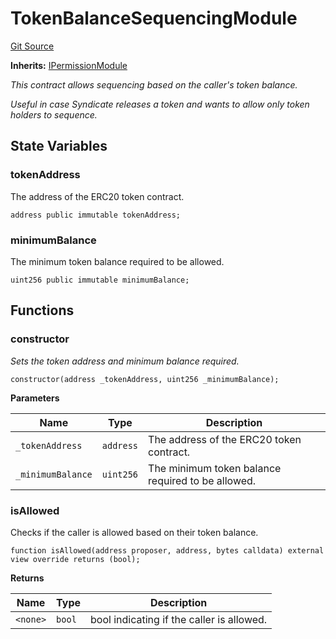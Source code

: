 # TokenBalanceSequencingModule
[Git Source](https://github.com/SyndicateProtocol/syndicate-appchains/blob/b28027a30c67e2de9f45368bdf6d7b4aecf3b0cf/src/sequencing-modules/TokenBalanceSequencingModule.sol)

**Inherits:**
[IPermissionModule](/src/interfaces/IPermissionModule.sol/interface.IPermissionModule.md)

*This contract allows sequencing based on the caller's token balance.*

*Useful in case Syndicate releases a token and wants to allow only token holders to sequence.*


## State Variables
### tokenAddress
The address of the ERC20 token contract.


```solidity
address public immutable tokenAddress;
```


### minimumBalance
The minimum token balance required to be allowed.


```solidity
uint256 public immutable minimumBalance;
```


## Functions
### constructor

*Sets the token address and minimum balance required.*


```solidity
constructor(address _tokenAddress, uint256 _minimumBalance);
```
**Parameters**

|Name|Type|Description|
|----|----|-----------|
|`_tokenAddress`|`address`|The address of the ERC20 token contract.|
|`_minimumBalance`|`uint256`|The minimum token balance required to be allowed.|


### isAllowed

Checks if the caller is allowed based on their token balance.


```solidity
function isAllowed(address proposer, address, bytes calldata) external view override returns (bool);
```
**Returns**

|Name|Type|Description|
|----|----|-----------|
|`<none>`|`bool`|bool indicating if the caller is allowed.|


